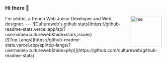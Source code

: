 ### Hi there 👋

<img align="right" width="100" height="100" title="me" alt="me" src="https://www.cultureweb.dev/static/media/me2.png">
I'm cédric, a french Web Junior Developer and Web designer.
---
![Cultureweb's github stats](https://github-readme-stats.vercel.app/api?username=cultureweb&hide=stars,issues)
<br />
[![Top Langs](https://github-readme-stats.vercel.app/api/top-langs/?username=cultureweb&hide=php)](https://github.com/cultureweb/github-readme-stats)
<!--
**cultureweb/cultureweb** is a ✨ _special_ ✨ repository because its `README.md` (this file) appears on your GitHub profile.

Here are some ideas to get you started:

- 🔭 I’m currently working on ...
- 🌱 I’m currently learning ...
- 👯 I’m looking to collaborate on ...
- 🤔 I’m looking for help with ...
- 💬 Ask me about ...
- 📫 How to reach me: ...
- 😄 Pronouns: ...
- ⚡ Fun fact: ...
-->
